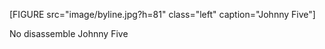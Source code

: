 [FIGURE src="image/byline.jpg?h=81" class="left" caption="Johnny Five"]
<p class="byline-text">No disassemble Johnny Five</p>
